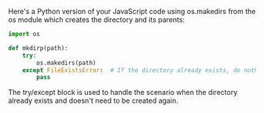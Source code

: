 Here's a Python version of your JavaScript code using os.makedirs from the os module which creates the directory and its parents:

```python
import os

def mkdirp(path):
    try:
        os.makedirs(path)
    except FileExistsError:  # If the directory already exists, do nothing
        pass
```
The try/except block is used to handle the scenario when the directory already exists and doesn't need to be created again.
